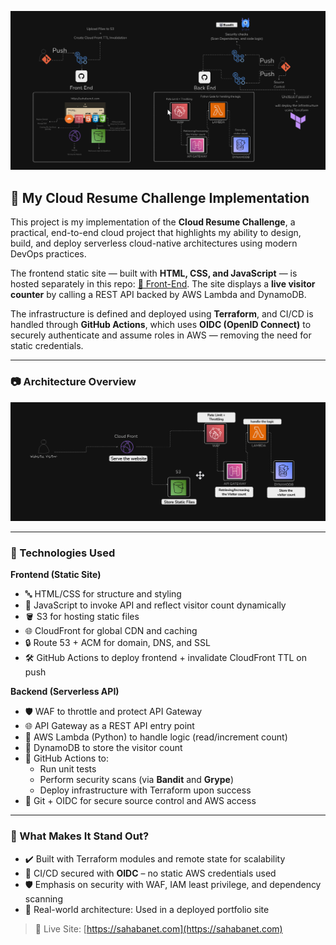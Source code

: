 ![Architecture Diagram](./111.png)
## 🧩 My Cloud Resume Challenge Implementation

This project is my implementation of the **Cloud Resume Challenge**, a practical, end-to-end cloud project that highlights my ability to design, build, and deploy serverless cloud-native architectures using modern DevOps practices.

The frontend static site — built with **HTML, CSS, and JavaScript** — is hosted separately in this repo: [📁 Front-End](https://github.com/nwafdes/Front-End). The site displays a **live visitor counter** by calling a REST API backed by AWS Lambda and DynamoDB.

The infrastructure is defined and deployed using **Terraform**, and CI/CD is handled through **GitHub Actions**, which uses **OIDC (OpenID Connect)** to securely authenticate and assume roles in AWS — removing the need for static credentials.

---

### 📷 Architecture Overview

![Architecture Diagram](./22.png)

---

### 🧱 Technologies Used

**Frontend (Static Site)**
- 🔤 HTML/CSS for structure and styling
- 🧠 JavaScript to invoke API and reflect visitor count dynamically
- 🪣 S3 for hosting static files
- 🌐 CloudFront for global CDN and caching
- 🔒 Route 53 + ACM for domain, DNS, and SSL
- 🛠 GitHub Actions to deploy frontend + invalidate CloudFront TTL on push

**Backend (Serverless API)**
- 🛡️ WAF to throttle and protect API Gateway
- 🌐 API Gateway as a REST API entry point
- 🐍 AWS Lambda (Python) to handle logic (read/increment count)
- 💾 DynamoDB to store the visitor count
- 🧪 GitHub Actions to:
  - Run unit tests
  - Perform security scans (via **Bandit** and **Grype**)
  - Deploy infrastructure with Terraform upon success
- 🔐 Git + OIDC for secure source control and AWS access

---

### 🌟 What Makes It Stand Out?

- ✔️ Built with Terraform modules and remote state for scalability
- 🔄 CI/CD secured with **OIDC** – no static AWS credentials used
- 🛡️ Emphasis on security with WAF, IAM least privilege, and dependency scanning
- 🚀 Real-world architecture: Used in a deployed portfolio site

> 🔗 Live Site: [https://sahabanet.com](https://sahabanet.com)
